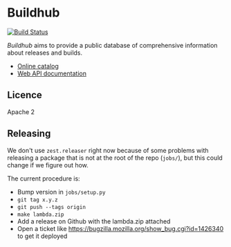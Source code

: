 # Buildhub

[![Build Status](https://travis-ci.org/mozilla-services/buildhub.svg?branch=master)](https://travis-ci.org/mozilla-services/buildhub)

*Buildhub* aims to provide a public database of comprehensive information about releases and builds.

* [Online catalog](https://mozilla-services.github.io/buildhub/)
* [Web API documentation](https://buildhub.readthedocs.io)

## Licence

Apache 2

## Releasing

We don't use `zest.releaser` right now because of some problems with
releasing a package that is not at the root of the repo (`jobs/`), but
this could change if we figure out how.

The current procedure is:

* Bump version in `jobs/setup.py`
* `git tag x.y.z`
* `git push --tags origin`
* `make lambda.zip`
* Add a release on Github with the lambda.zip attached
* Open a ticket like https://bugzilla.mozilla.org/show_bug.cgi?id=1426340 to get it deployed
